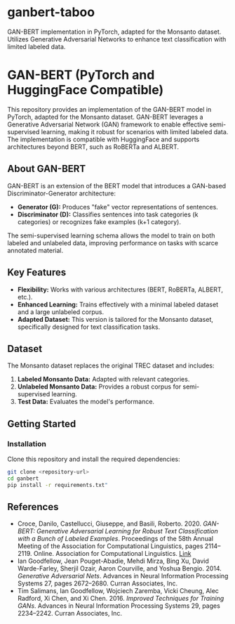 # ganbert-taboo
GAN-BERT implementation in PyTorch, adapted for the Monsanto dataset. Utilizes Generative Adversarial Networks to enhance text classification with limited labeled data. 

# GAN-BERT (PyTorch and HuggingFace Compatible)

This repository provides an implementation of the GAN-BERT model in PyTorch, adapted for the Monsanto dataset. GAN-BERT leverages a Generative Adversarial Network (GAN) framework to enable effective semi-supervised learning, making it robust for scenarios with limited labeled data. The implementation is compatible with HuggingFace and supports architectures beyond BERT, such as RoBERTa and ALBERT.

## About GAN-BERT

GAN-BERT is an extension of the BERT model that introduces a GAN-based Discriminator-Generator architecture:

- **Generator (G):** Produces "fake" vector representations of sentences.
- **Discriminator (D):** Classifies sentences into task categories (k categories) or recognizes fake examples (k+1 category).

The semi-supervised learning schema allows the model to train on both labeled and unlabeled data, improving performance on tasks with scarce annotated material. 

## Key Features

- **Flexibility:** Works with various architectures (BERT, RoBERTa, ALBERT, etc.).
- **Enhanced Learning:** Trains effectively with a minimal labeled dataset and a large unlabeled corpus.
- **Adapted Dataset:** This version is tailored for the Monsanto dataset, specifically designed for text classification tasks.

## Dataset

The Monsanto dataset replaces the original TREC dataset and includes:

1. **Labeled Monsanto Data:** Adapted with relevant categories.
2. **Unlabeled Monsanto Data:** Provides a robust corpus for semi-supervised learning.
3. **Test Data:** Evaluates the model's performance.

## Getting Started

### Installation

Clone this repository and install the required dependencies:

```bash
git clone <repository-url>
cd ganbert
pip install -r requirements.txt"
```

## References

- Croce, Danilo, Castellucci, Giuseppe, and Basili, Roberto. 2020. *GAN-BERT: Generative Adversarial Learning for Robust Text Classification with a Bunch of Labeled Examples*. Proceedings of the 58th Annual Meeting of the Association for Computational Linguistics, pages 2114–2119. Online. Association for Computational Linguistics. [Link](https://www.aclweb.org/anthology/2020.acl-main.191)
- Ian Goodfellow, Jean Pouget-Abadie, Mehdi Mirza, Bing Xu, David Warde-Farley, Sherjil Ozair, Aaron Courville, and Yoshua Bengio. 2014. *Generative Adversarial Nets*. Advances in Neural Information Processing Systems 27, pages 2672–2680. Curran Associates, Inc.
- Tim Salimans, Ian Goodfellow, Wojciech Zaremba, Vicki Cheung, Alec Radford, Xi Chen, and Xi Chen. 2016. *Improved Techniques for Training GANs*. Advances in Neural Information Processing Systems 29, pages 2234–2242. Curran Associates, Inc.
  
